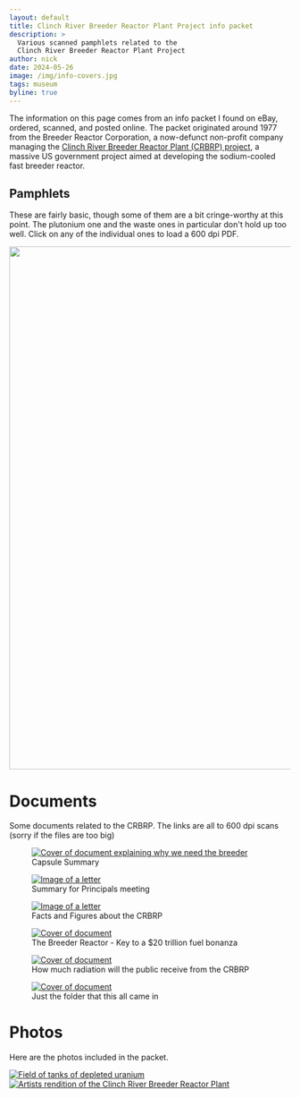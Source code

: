 ```yaml
---
layout: default
title: Clinch River Breeder Reactor Plant Project info packet
description: >
  Various scanned pamphlets related to the 
  Clinch River Breeder Reactor Plant Project
author: nick
date: 2024-05-26
image: /img/info-covers.jpg
tags: museum
byline: true
---
```


<div class="row">
<div class="col-md-8" markdown="1">

The information on this page comes from an info packet I found on eBay, ordered,
scanned, and posted online. The packet originated around 1977 from the Breeder
Reactor Corporation, a now-defunct non-profit company managing the [Clinch River
Breeder Reactor Plant (CRBRP)
project](https://en.wikipedia.org/wiki/Clinch_River_Breeder_Reactor_Project), a
massive US government project aimed at developing the sodium-cooled fast breeder
reactor.

## Pamphlets

These are fairly basic, though some of them are a bit cringe-worthy at this
point. The plutonium one and the waste ones in particular don't hold up too
well. Click on any of the individual ones to load a 600 dpi PDF.

<img src="/img/info-covers.jpg" width="1064" height="935" border="0" usemap="#map" />

<map name="map">
<!-- #$-:Image map file created by GIMP Image Map plug-in -->
<!-- #$-:GIMP Image Map plug-in by Maurits Rijk -->
<!-- #$-:Please do not edit lines starting with "#$" -->
<!-- #$VERSION:2.3 -->
<!-- #$AUTHOR:Nick Touran  -->
<area shape="rect" coords="25,6,224,463" alt="How does a breeder work?" href="/assets/crbrp/How does a breeder work.pdf" />
<area shape="rect" coords="229,12,438,459" alt="Are breeders safe and good for the environment?" href="/assets/crbrp/Are breeders safe and good for the environment.pdf" />
<area shape="rect" coords="441,16,638,461" alt="Will the breeder affect my electric bill?" href="/assets/crbrp/Will the breeder affect my electric bill.pdf" />
<area shape="rect" coords="644,15,849,463" alt="Is plutonium dangerous?" href="/assets/crbrp/Is plutonium dangerous.pdf" />
<area shape="rect" coords="854,14,1058,461" alt="Do we really need the breeder?" href="/assets/crbrp/Do we really need the breeder.pdf" />
<area shape="rect" coords="844,470,1045,927" alt="Are Russia and France ahead in developing breeders?" href="/assets/crbrp/Are Russia and France ahead in developing breeders.pdf" />
<area shape="rect" coords="641,467,839,924" alt="Does my job depend on the breeder?" href="/assets/crbrp/Does my job depend on the breeder.pdf" />
<area shape="rect" coords="439,467,637,923" alt="Does nuclear power mean proliferation?" href="/assets/crbrp/Does nuclear power mean proliferation.pdf" />
<area shape="rect" coords="227,466,434,924" alt="Do we know enough about breeders?" href="/assets/crbrp/Do we know enough about breeders.pdf" />
<area shape="rect" coords="11,466,223,926" alt="Is radioactive waste from nuclear power plants a problem?" href="/assets/crbrp/Is radioactive waste from nuclear power plants a problem.pdf" />
</map>

# Documents

Some documents related to the CRBRP. The links are all to 600 dpi scans (sorry if
the files are too big)

<div class="row">
<div class="col-4">
<figure>
<a href="/assets/crbrp/Capsule Summary Why we need the breeder.pdf"><img class="img-fluid" src="/img/crbrp/Capsule Summary Why we need the Breeder.jpg" alt="Cover of document explaining why we need the breeder"></a>
<figcaption>Capsule Summary</figcaption>
</figure>
</div>
<div class="col-4">
<figure>
<a href="/assets/crbrp/Information on CRBRP For Principals meeting.pdf"><img class="img-fluid" src="/img/crbrp/Information on CRBRP For Principals meeting.jpg" alt="Image of a letter"></a>
<figcaption>Summary for Principals meeting</figcaption>
</figure>
</div>
<div class="col-4">
<figure>
<a href="/assets/crbrp/Facts and Figures about the Clinch River Breeder Reactor Plant Project.pdf"><img class="img-fluid" src="/img/crbrp/Facts and Figures about the Clinch River Breeder Reactor Plant Project.jpg" alt="Image of a letter"></a>
<figcaption>Facts and Figures about the CRBRP</figcaption>
</figure>
</div>
</div>
<div class="row">
<div class="col-4">
<figure>
<a href="/assets/crbrp/The Breeder Reactor - Key to a 20 trillion fuel bonanza.pdf"><img class="img-fluid" src="/img/crbrp/The Breeder Reactor - Key to a 20 trillion fuel bonanza.jpg" alt="Cover of document"></a>
<figcaption>The Breeder Reactor - Key to a $20 trillion fuel bonanza</figcaption>
</figure>
</div>
<div class="col-4">
<figure>
<a href="/assets/crbrp/How much radiation will the public receive from the CRBRP.pdf"><img class="img-fluid" src="/img/crbrp/How much radiation will the public receive from the CRBRP.jpg" alt="Cover of document"></a>
<figcaption>How much radiation will the public receive from the CRBRP</figcaption>
</figure>
</div>
<div class="col-4">
<figure>
<a href="/assets/crbrp/The Clinch River Breeder Reactor Plant Project folder.pdf"><img class="img-fluid" src="/img/crbrp/The Clinch River Breeder Reactor Plant Project folder.jpg" alt="Cover of document"></a>
<figcaption>Just the folder that this all came in</figcaption>
</figure>
</div>

</div>

# Photos

Here are the photos included in the packet.

<div class="row">
<div class="col-6">
<a href="/img/crbrp/Depleted Uranium.jpg"><img class="img-fluid" src="/img/crbrp/Depleted Uranium_sm.jpg" alt="Field of tanks of depleted uranium"></a>
</div>
<div class="col-6">
<a href="/img/crbrp/CRBRP-site.jpg"><img class="img-fluid" src="/img/crbrp/CRBRP-site_sm.jpg" alt="Artists rendition of the Clinch River Breeder Reactor Plant"></a>
</div>
</div>

</div> 
</div>
